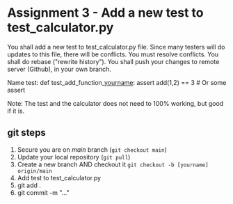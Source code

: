 # Assignment 3 - Add a new test to test_calculator.py

You shall add a new test to test_calculator.py file.
Since many testers will do updates to this file, there will be conflicts.
You must resolve conflicts.
You shall do rebase ("rewrite history").
You shall push your changes to remote server (Github), in your own branch.

Name test:
def test_add_function_[yourname]():
    assert add(1,2) == 3 # Or some assert

Note: The test and the calculator does not need to 100% working, but good if it is.


## git steps

1. Secure you are on *main* branch (`git checkout main`)
2. Update your local repository (`git pull`)
3. Create a new branch AND checkout it `git checkout -b [yourname] origin/main`
4. Add test to test_calculator.py
5. git add .
6. git commit -m "..."